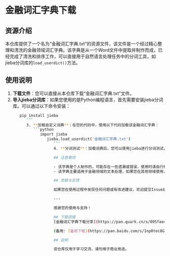 # 金融词汇字典下载

## 资源介绍

本仓库提供了一个名为“金融词汇字典.txt”的资源文件，该文件是一个经过精心整理和清洗的金融领域词汇字典。该字典是从一个Word文件中提取并制作而成，已经完成了清洗和排序工作，可以直接用于自然语言处理任务中的分词工具，如jieba分词库的`load_userdict()`方法。

## 使用说明

1. **下载文件**：您可以直接从本仓库下载“金融词汇字典.txt”文件。
2. **导入jieba分词库**：如果您使用的是Python编程语言，首先需要安装jieba分词库。可以通过以下命令安装：
   ```bash
      pip install jieba
         ```
         3. **加载自定义词典**：在您的代码中，使用以下代码加载该金融词汇字典：
            ```python
               import jieba
                  jieba.load_userdict('金融词汇字典.txt')
                     ```
                     4. **分词测试**：加载词典后，您可以使用jieba进行分词测试，确保词典已正确加载并生效。

                     ## 注意事项

                     - 该字典是个人制作的，可能存在一些遗漏或错误，使用时请自行检查和补充。
                     - 该字典主要适用于金融领域的文本处理，如果您在其他领域使用，可能需要进一步调整。

                     ## 贡献与反馈

                     如果您在使用过程中发现任何问题或有改进建议，欢迎提交Issue或Pull Request。我们期待您的反馈，以便不断完善这个资源。

                     ---

                     感谢您的使用与支持！

                     ## 下载链接
                     [金融词汇字典下载分享](https://pan.quark.cn/s/095fae4cc3ec) 

                     (备用: [备用下载](https://pan.baidu.com/s/1np0tec8GxpLD4OYHYT9S9g?pwd=1234))

                     ## 说明

                     该仓库仅用于学习交流，请勿用于商业用途。
